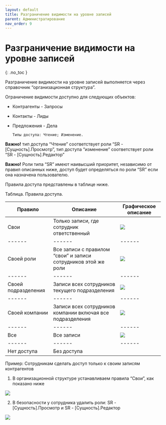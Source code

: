 ```yaml
---
layout: default
title: Разграничение видимости на уровне записей
parent: Администратирование
nav_order: 9
---
```


# Разграничение видимости на уровне записей
{: .no_toc }

Разграничение видимости на уровне записей выполняется через справочник “организационная структура”.

Ограничение видимости доступно для следующих объектов:

- Контрагенты                    - Запросы   
- Контакты                       - Лиды
- Предложения                    - Дела   

      Типы доступа: Чтение; Изменение.

**Важно!**
тип доступа “Чтение” соответствует роли “SR - [Сущность].Просмотр”,
тип доступа “изменение” соответствует роли “SR - [Сущность].Редактор”

**Важно!** Роли типа “SR” имеют наивысший приоритет, независимо от правил описанных ниже, доступ будет определяться по роли “SR” если она назначена пользователю.

Правила доступа представлены в таблице ниже.

Таблица. Правила доступа.

Правило | Описание | Графическое описание
------ | ------ | ------
Свои   | Только записи, где сотрудник ответственный  | ![](../../images/table.png)
------ | ------ | ------
Своей роли   | Все записи с правилом “свои” и записи сотрудников этой же роли  | ![](../../images/table1.png)
------ | ------ | ------
Своей подразделения   | Записи всех сотрудников текущего подразделения  | ![](../../images/table2.png)
------ | ------ | ------
Своей компании   | Записи всех сотрудников компании включая все подразделения  | ![](../../images/table3.png)
------ | ------ | ------
Все  | Все записи  | ![](../../images/table4.png)
------ | ------ | ------
Нет доступа | Без доступа |

Пример:  Сотрудникам сделать доступ только к своим записям контрагентов

1. В организационной структуре устанавливаем правила “Свои”,
как показано ниже

![](../../images/their.png)

2. В безопасности у сотрудника удалить роли:
SR - [Сущность].Просмотр и SR - [Сущность].Редактор

![](../../images/their2.png)
